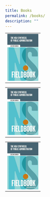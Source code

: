 ```yaml
---
title: Books
permalink: /books/
description: ""
---
```

<style>
	.books img
	{
	width:100px;
	}
	
	

	
</style>


<table>
<tbody>
<tr>
	
<td class="books">	
<img src="/images/Ethos_Images/Ethos_Digital_Issue_01/The_New_Synthesis_Of_Public_Administration_Fieldbook.jpg">	
</td>
	

		
</tr>
</tbody>
</table>
	

<table>
<tbody>
<tr>
		
<td class="books">
<img src="/images/Ethos_Images/Ethos_Digital_Issue_01/The_New_Synthesis_Of_Public_Administration_Fieldbook.jpg">
</td>


		
</tr>
</tbody>
</table>



<table>
<tbody>
<tr>
		
<td class="books">
<img src="/images/Ethos_Images/Ethos_Digital_Issue_01/The_New_Synthesis_Of_Public_Administration_Fieldbook.jpg">
	</td>

		
</tr>
</tbody>
</table>


<div id="formore">
	</div>